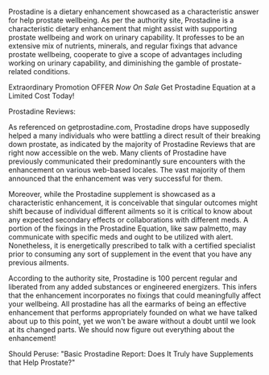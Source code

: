 Prostadine is a dietary enhancement showcased as a characteristic answer for help prostate wellbeing. As per the authority site, Prostadine is a characteristic dietary enhancement that might assist with supporting prostate wellbeing and work on urinary capability. It professes to be an extensive mix of nutrients, minerals, and regular fixings that advance prostate wellbeing, cooperate to give a scope of advantages including working on urinary capability, and diminishing the gamble of prostate-related conditions.

Extraordinary Promotion OFFER *Now On Sale* Get Prostadine Equation at a Limited Cost Today!

Prostadine Reviews:

As referenced on getprostadine.com, Prostadine drops have supposedly helped a many individuals who were battling a direct result of their breaking down prostate, as indicated by the majority of Prostadine Reviews that are right now accessible on the web. Many clients of Prostadine have previously communicated their predominantly sure encounters with the enhancement on various web-based locales. The vast majority of them announced that the enhancement was very successful for them.

Moreover, while the Prostadine supplement is showcased as a characteristic enhancement, it is conceivable that singular outcomes might shift because of individual different ailments so it is critical to know about any expected secondary effects or collaborations with different meds. A portion of the fixings in the Prostadine Equation, like saw palmetto, may communicate with specific meds and ought to be utilized with alert. Nonetheless, it is energetically prescribed to talk with a certified specialist prior to consuming any sort of supplement in the event that you have any previous ailments.

According to the authority site, Prostadine is 100 percent regular and liberated from any added substances or engineered energizers. This infers that the enhancement incorporates no fixings that could meaningfully affect your wellbeing. All prostadine has all the earmarks of being an effective enhancement that performs appropriately founded on what we have talked about up to this point, yet we won't be aware without a doubt until we look at its changed parts. We should now figure out everything about the enhancement!

Should Peruse: "Basic Prostadine Report: Does It Truly have Supplements that Help Prostate?"
